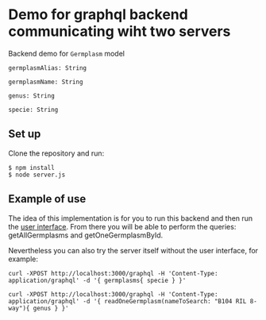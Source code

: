 # Demo for graphql backend communicating wiht two servers

Backend demo for ``Germplasm`` model 
```
germplasmAlias: String

germplasmName: String

genus: String

specie: String
```

## Set up
Clone the repository and run:
```
$ npm install
$ node server.js
```

## Example of use

The idea of this implementation is for you to run this backend and then run the [user interface](https://github.com/vsuaste/ui-demo). From there you will be able to perform the queries: getAllGermplasms and getOneGermplasmById.  

Nevertheless you can also try the server itself without the user interface, for example:

```curl -XPOST http://localhost:3000/graphql -H 'Content-Type: application/graphql' -d '{ germplasms{ specie } }' ```

```curl -XPOST http://localhost:3000/graphql -H 'Content-Type: application/graphql' -d '{ readOneGermplasm(nameToSearch: "B104 RIL 8-way"){ genus } }' ```
